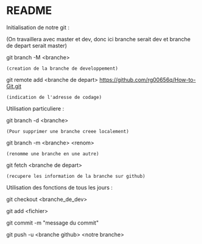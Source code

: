# README

Initialisation de notre git :

(On travaillera avec master et dev, donc ici branche serait dev et branche de depart serait master)

git branch -M \<branche\>

	(creation de la branche de developpement)


git remote add \<branche de depart\> https://github.com/rg00656q/How-to-Git.git

	(indication de l'adresse de codage)


Utilisation particuliere :

git branch -d \<branche\>

	(Pour supprimer une branche creee localement)


git branch -m \<branche\> \<renom\>

	(renomme une branche en une autre)


git fetch \<branche de depart\>

	(recupere les information de la branche sur github)


Utilisation des fonctions de tous les jours :

git checkout \<branche_de_dev\>

git add \<fichier\>

git commit -m "message du commit"

git push -u \<branche github\> \<notre branche\>
